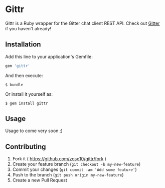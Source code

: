 # Gittr

Gittr is a Ruby wrapper for the Gitter chat client REST API. Check out [Gitter](https://gitter.im/) if you haven't already!

## Installation

Add this line to your application's Gemfile:

```ruby
gem 'gittr'
```

And then execute:

    $ bundle

Or install it yourself as:

    $ gem install gittr

## Usage

Usage to come very soon ;)

## Contributing

1. Fork it ( https://github.com/zoso10/gittr/fork )
2. Create your feature branch (`git checkout -b my-new-feature`)
3. Commit your changes (`git commit -am 'Add some feature'`)
4. Push to the branch (`git push origin my-new-feature`)
5. Create a new Pull Request
